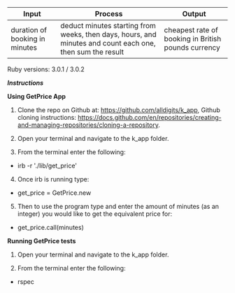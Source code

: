 
| Input                         | Process       | Output        |
| ---------------------------- | ----------------- | ----------------- |
| duration of booking in minutes   |  deduct minutes starting from weeks, then days, hours, and minutes and count each one, then sum the result  | cheapest rate of booking in British pounds currency |

Ruby versions: 3.0.1 / 3.0.2

***Instructions***

**Using GetPrice App**

1. Clone the repo on Github at: https://github.com/alldigits/k_app, Github cloning instructions: https://docs.github.com/en/repositories/creating-and-managing-repositories/cloning-a-repository.

2. Open your terminal and navigate to the k_app folder.

3. From the terminal enter the following: 
  - irb -r './lib/get_price'

4. Once irb is running type: 
  - get_price = GetPrice.new

5. Then to use the program type and enter the amount of minutes (as an integer) you would like to get the equivalent price for:
  - get_price.call(minutes)



**Running GetPrice tests**

1. Open your terminal and navigate to the k_app folder.

2. From the terminal enter the following: 
  - rspec
